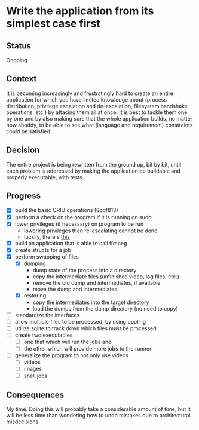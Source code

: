 # Write the application from its simplest case first

## Status

Ongoing

## Context

It is becoming increasingly and frustratingly hard to create an entire application for which you have limited knowledge about (process distribution, privilege escalation and de-escalation, filesystem handshake operations, etc.) by attacing them all at once. It is best to tackle them one by one and by also making sure that the whole application builds, no matter how shoddy, to be able to see what (language and requirement) constraints could be satisfied.

## Decision

The entire project is being rewritten from the ground up, bit by bit, until each problem is addressed by making the application be buildable and properly executable, with tests.

## Progress

- [x] build the basic CRIU operations (8cdf813)
- [x] perform a check on the program if it is running on sudo
- [x] lower privileges (if necessary) on program to be run
  - lowering privileges then re-escalating cannot be done
  - luckily, there's [this](https://doc.rust-lang.org/std/os/unix/process/trait.CommandExt.html)
- [x] build an application that is able to call ffmpeg
- [x] create structs for a job
- [x] perform swapping of files
  - [x] dumping
    - dump state of the process into a directory
    - copy the intermediate files (unfinished video, log files, etc.)
    - remove the old dump and intermediates, if available
    - move the dump and intermediates
  - [x] restoring
    - copy the intermediates into the target directory
    - load the dumps from the dump directory (no need to copy)
- [ ] standardize the interfaces
- [ ] allow multiple files to be processed, by using pooling
- [ ] utilize sqlite to track down which files must be processed
- [ ] create two executables
  - [ ] one that which will run the jobs and
  - [ ] the other which will provide more jobs to the runner
- [ ] generalize the program to not only use videos
  - [ ] videos
  - [ ] images
  - [ ] shell jobs

## Consequences

My time. Doing this will probably take a considerable amount of time, but it will be less time than wondering how to undo mistakes due to architectural misdecisions.
